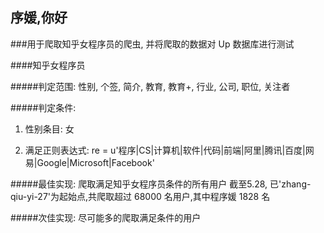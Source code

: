 ##	序媛,你好

###用于爬取知乎女程序员的爬虫, 并将爬取的数据对 Up 数据库进行测试

####知乎女程序员

#####判定范围:
性别, 个签, 简介, 教育, 教育+, 行业, 公司, 职位, 关注者

#####判定条件:

1. 性别条目: 女

2. 满足正则表达式:
	re = u'程序|CS|计算机|软件|代码|前端|阿里|腾讯|百度|网易|Google|Microsoft|Facebook'


#####最佳实现:
	爬取满足知乎女程序员条件的所有用户
	截至5.28, 已'zhang-qiu-yi-27'为起始点,共爬取超过 68000 名用户,其中程序媛 1828 名

#####次佳实现:
	尽可能多的爬取满足条件的用户
